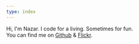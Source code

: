 ```yaml
---
type: index
---
```


Hi, I'm Nazar. I code for a living. Sometimes for fun.\
You can find me on [Github] & [Flickr].

[Github]: https://github.com/nkanaev
[Flickr]: https://flickr.com/people/nkanaev
